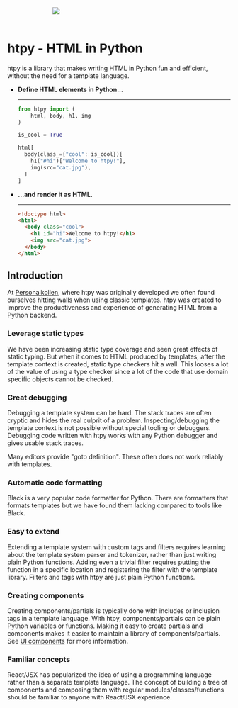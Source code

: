 <img src="assets/htpy.webp" style="max-width: 300px; margin: 0 auto 60px auto; display: block;">

# htpy - HTML in Python

htpy is a library that makes writing HTML in Python fun and efficient,
without the need for a template language.

<div class="grid cards" markdown>

-   __Define HTML elements in Python...__

    ___

    ```python
    from htpy import (
        html, body, h1, img
    )

    is_cool = True

    html[
      body(class_={"cool": is_cool})[
        h1("#hi")["Welcome to htpy!"],
        img(src="cat.jpg"),
      ]
    ]
    ```

-   __...and render it as HTML.__

    ---
    ```html
    <!doctype html>
    <html>
      <body class="cool">
        <h1 id="hi">Welcome to htpy!</h1>
        <img src="cat.jpg">
      </body>
    </html>
    ```
</div>

## Introduction
At [Personalkollen](https://personalkollen.se/start/), where htpy was originally
developed we often found ourselves hitting walls when using classic templates.
htpy was created to improve the productiveness and experience of generating HTML
from a Python backend.

### Leverage static types
We have been increasing static type coverage and seen great effects of static
typing. But when it comes to HTML produced by templates, after the template
context is created, static type checkers hit a wall. This looses a lot of the
value of using a type checker since a lot of the code that use domain
specific objects cannot be checked.

### Great debugging
Debugging a template system can be hard. The stack traces are often cryptic and
hides the real culprit of a problem. Inspecting/debugging the template context
is not possible without special tooling or debuggers. Debugging code written
with htpy works with any Python debugger and gives usable stack traces.

Many editors provide "goto definition". These often does not work reliably with
templates.

### Automatic code formatting
Black is a very popular code formatter for Python. There are formatters that
formats templates but we have found them lacking compared to tools like Black.

### Easy to extend
Extending a template system with custom tags and filters requires learning about
the template system parser and tokenizer, rather than just writing plain Python
functions. Adding even a trivial filter requires putting the function in a
specific location and registering the filter with the template library. Filters
and tags with htpy are just plain Python functions.

### Creating components
Creating components/partials is typically done with includes or inclusion tags
in a template language. With htpy, components/partials can be plain Python
variables or functions. Making it easy to create partials and components makes
it easier to maintain a library of components/partials. See [UI components](common-patterns.md#ui-components) for more information.

### Familiar concepts
React/JSX has popularized the idea of using a programming language rather than a
separate template language. The concept of building a tree of components and
composing them with regular modules/classes/functions should be familiar to
anyone with React/JSX experience.
